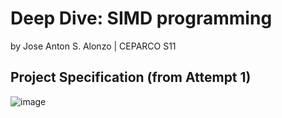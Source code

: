 # Deep Dive: SIMD programming
by Jose Anton S. Alonzo | CEPARCO S11

## Project Specification (from Attempt 1)
![image](https://github.com/AntonAlonzo/SIMD_DeepDive_Alonzo/assets/87627127/457e537a-1978-4838-9e60-4eb5a8fda0a6)



